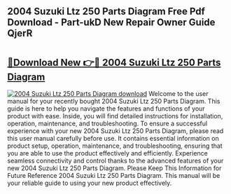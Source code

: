 ## 2004 Suzuki Ltz 250 Parts Diagram Free Pdf Download - Part-ukD New Repair Owner Guide QjerR

# <h2><a href="http://dfnhed1.blite.top/?on=2004+Suzuki+Ltz+250+Parts+Diagram">🔗Download New 👉🔴 2004 Suzuki Ltz 250 Parts Diagram</a></h2>

[![2004 Suzuki Ltz 250 Parts Diagram download](https://i.imgur.com/lujVjoI.png)](http://dfnhed1.blite.top/?on=2004+Suzuki+Ltz+250+Parts+Diagram)
Welcome to the user manual for your recently bought 2004 Suzuki Ltz 250 Parts Diagram. This guide is here to help you navigate the features and functions of your product with ease. Inside, you will find detailed instructions for installation, operation, maintenance, and troubleshooting. To ensure a successful experience with your new 2004 Suzuki Ltz 250 Parts Diagram, please read this user manual carefully before use. It contains essential information on product setup, operation, maintenance, and troubleshooting, ensuring that you are able to use the product effectively and efficiently. Experience seamless connectivity and control thanks to the advanced features of your new 2004 Suzuki Ltz 250 Parts Diagram. Please Keep This Information for Future Reference 2004 Suzuki Ltz 250 Parts Diagram. This manual will be your reliable guide to using your new product effectively.
